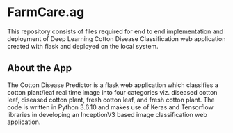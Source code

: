 # FarmCare.ag
This repository consists of files required for end to end implementation and deployment of Deep Learning Cotton Disease Classification web application created with flask and deployed on the local system.
## About the App
The Cotton Disease Predictor is a flask web application which classifies a cotton plant/leaf real time image into four categories viz. diseased cotton leaf, diseased cotton plant, fresh cotton leaf, and fresh cotton plant. The code is written in Python 3.6.10 and makes use of Keras and Tensorflow libraries in developing an InceptionV3 based image classification web application.
